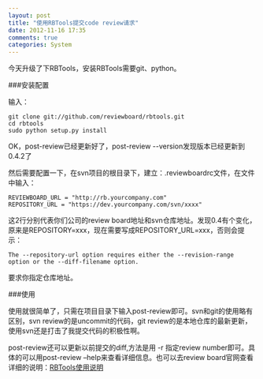 ```yaml
---
layout: post
title: "使用RBTools提交code review请求"
date: 2012-11-16 17:35
comments: true
categories: System
---
```


今天升级了下RBTools，安装RBTools需要git、python。

###安装配置

输入：

```
git clone git://github.com/reviewboard/rbtools.git
cd rbtools
sudo python setup.py install 
```

OK，post-review已经更新好了，post-review --version发现版本已经更新到0.4.2了

然后需要配置一下，在svn项目的根目录下，建立：.reviewboardrc文件，在文件中输入：

```
REVIEWBOARD_URL = "http://rb.yourcompany.com"
REPOSITORY_URL = "https://dev.yourcompany.com/svn/xxxx"
```
这2行分别代表你们公司的review board地址和svn仓库地址。发现0.4有个变化，原来是REPOSITORY=xxx，现在需要写成REPOSITORY_URL=xxx，否则会提示：

```
The --repository-url option requires either the --revision-range option or the --diff-filename option.
```
要求你指定仓库地址。

###使用

使用就很简单了，只需在项目目录下输入post-review即可。svn和git的使用略有区别，svn review的是uncommit的代码，git review的是本地仓库的最新更新，使用svn还是打击了我提交代码的积极性啊。

post-review还可以更新以前提交的diff,方法是用 -r 指定review number即可。具体的可以用post-review –help来查看详细信息。也可以去review board官网查看详细的说明：[RBTools使用说明](http://www.reviewboard.org/docs/codebase/dev/getting-started/#rbtools)
